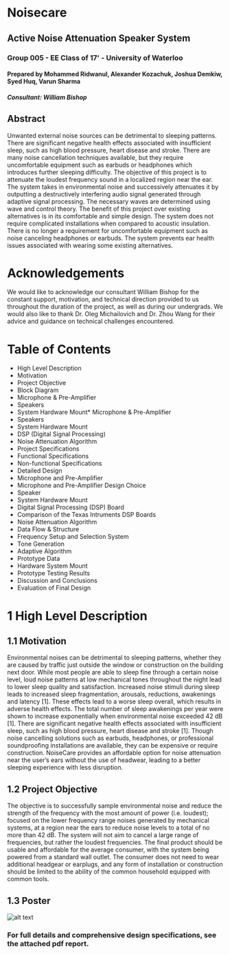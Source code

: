 # Noisecare
## Active Noise Attenuation Speaker System 
### Group 005 - EE Class of 17' - University of Waterloo
#### Prepared by Mohammed Ridwanul, Alexander Kozachuk, Joshua Demkiw, Syed Huq, Varun Sharma
##### Consultant: William Bishop

## Abstract
Unwanted external noise sources can be detrimental to sleeping patterns. There are significant negative health effects associated with insufficient sleep, such as high blood pressure, heart disease and stroke. There are many noise cancellation techniques available, but they require uncomfortable equipment such as earbuds or headphones which introduces further sleeping difficulty. The objective of this project is to attenuate the loudest frequency sound in a localized region near the ear. The system takes in environmental noise and successively attenuates it by outputting a destructively interfering audio signal generated through adaptive signal processing. The necessary waves are determined using wave and control theory. The benefit of this project over existing alternatives is in its comfortable and simple design. The system does not require complicated installations when compared to acoustic insulation. There is no longer a requirement for uncomfortable equipment such as noise canceling headphones or earbuds. The system prevents ear health issues associated with wearing some existing alternatives.

# Acknowledgements
We would like to acknowledge our consultant William Bishop for the constant support, motivation, and technical direction provided to us throughout the duration of the project, as well as during our undergrads. We would also like to thank Dr. Oleg Michailovich and Dr. Zhou Wang for their advice and guidance on technical challenges encountered.

# Table of Contents
*   High Level Description
 *  Motivation
 *  Project Objective
 *  Block Diagram
   *   Microphone & Pre-Amplifier
   *   Speakers
   *   System Hardware Mount*   Microphone & Pre-Amplifier
   *   Speakers
   *   System Hardware Mount
   *   DSP (Digital Signal Processing)
   *   Noise Attenuation Algorithm
 *  Project Specifications
   *  Functional Specifications
   *  Non-functional Specifications
 *  Detailed Design
 *  Microphone and Pre-Amplifier
   *  Microphone and Pre-Amplifier Design Choice
 *  Speaker
 *  System Hardware Mount
 *  Digital Signal Processing (DSP) Board
   *  Comparison of the Texas Intruments DSP Boards
   *  Noise Attenuation Algorithm
   *  Data Flow & Structure
   *  Frequency Setup and Selection System
   *  Tone Generation
   *  Adaptive Algorithm
 *  Prototype Data
   *  Hardware System Mount
   *  Prototype Testing Results
 *  Discussion and Conclusions
   *  Evaluation of Final Design
   
# 1 High Level Description
## 1.1 Motivation
Environmental noises can be detrimental to sleeping patterns, whether they are caused by traffic just outside the window or construction on the building next door. While most people are able to sleep fine through a certain noise level, loud noise patterns at low mechanical tones throughout the night lead to lower sleep quality and satisfaction. Increased noise stimuli during sleep leads to increased sleep fragmentation, arousals, reductions, awakenings and latency [1]. These effects lead to a worse sleep overall, which results in adverse health effects. The total number of sleep awakenings per year were shown to increase exponentially when environmental noise exceeded 42 dB [1]. There are significant negative health effects associated with insufficient sleep, such as high blood pressure, heart disease and stroke [1]. Though noise cancelling solutions such as earbuds, headphones, or professional soundproofing installations are available, they can be expensive or require construction. NoiseCare provides an affordable option for noise attenuation near the user’s ears without the use of headwear, leading to a better sleeping experience with less disruption.

## 1.2 Project Objective
The objective is to successfully sample environmental noise and reduce the strength of the frequency with the most amount of power (i.e. loudest); focused on the lower frequency range noises generated by mechanical systems, at a region near the ears to reduce noise levels to a total of no more than 42 dB. The system will not aim to cancel a large range of frequencies, but rather the loudest frequencies. The final product should be usable and affordable for the average consumer, with the system being powered from a standard wall outlet. The consumer does not need to wear additional headgear or earplugs, and any form of installation or construction should be limited to the ability of the common household equipped with common tools.

## 1.3 Poster
![alt text](https://github.com/mohammedri/noisecare/raw/master/Noisecare_poster.jpg)

### For full details and comprehensive design specifications, see the attached pdf report.




